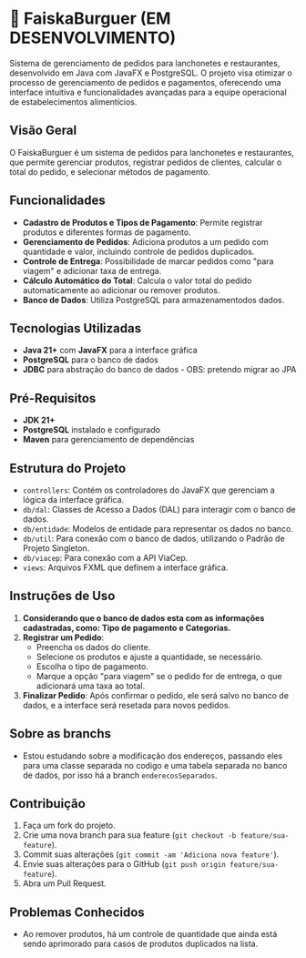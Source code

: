 # 🍔 FaiskaBurguer (EM DESENVOLVIMENTO)

Sistema de gerenciamento de pedidos para lanchonetes e restaurantes, desenvolvido em Java com JavaFX e PostgreSQL. O projeto visa otimizar o processo de gerenciamento de pedidos e pagamentos, oferecendo uma interface intuitiva e funcionalidades avançadas para a equipe operacional de estabelecimentos alimentícios.

## Visão Geral

O FaiskaBurguer é um sistema de pedidos para lanchonetes e restaurantes, que permite gerenciar produtos, registrar pedidos de clientes, calcular o total do pedido, e selecionar métodos de pagamento.

## Funcionalidades

- **Cadastro de Produtos e Tipos de Pagamento**: Permite registrar produtos e diferentes formas de pagamento.
- **Gerenciamento de Pedidos**: Adiciona produtos a um pedido com quantidade e valor, incluindo controle de pedidos duplicados.
- **Controle de Entrega**: Possibilidade de marcar pedidos como "para viagem" e adicionar taxa de entrega.
- **Cálculo Automático do Total**: Calcula o valor total do pedido automaticamente ao adicionar ou remover produtos.
- **Banco de Dados**: Utiliza PostgreSQL para armazenamentodos dados.
  
## Tecnologias Utilizadas

- **Java 21+** com **JavaFX** para a interface gráfica
- **PostgreSQL** para o banco de dados
- **JDBC** para abstração do banco de dados - OBS: pretendo migrar ao JPA

## Pré-Requisitos

- **JDK 21+**
- **PostgreSQL** instalado e configurado
- **Maven** para gerenciamento de dependências

## Estrutura do Projeto

- `controllers`: Contém os controladores do JavaFX que gerenciam a lógica da interface gráfica.
- `db/dal`: Classes de Acesso a Dados (DAL) para interagir com o banco de dados.
- `db/entidade`: Modelos de entidade para representar os dados no banco.
- `db/util`: Para conexão com o banco de dados, utilizando o Padrão de Projeto Singleton.
- `db/viacep`: Para conexão com a API ViaCep.
- `views`: Arquivos FXML que definem a interface gráfica.

## Instruções de Uso

1. **Considerando que o banco de dados esta com as informações cadastradas, como: Tipo de pagamento e Categorias.**
2. **Registrar um Pedido**:
   - Preencha os dados do cliente.
   - Selecione os produtos e ajuste a quantidade, se necessário.
   - Escolha o tipo de pagamento.
   - Marque a opção "para viagem" se o pedido for de entrega, o que adicionará uma taxa ao total.
3. **Finalizar Pedido**: Após confirmar o pedido, ele será salvo no banco de dados, e a interface será resetada para novos pedidos.

## Sobre as branchs

  - Estou estudando sobre a modificação dos endereços, passando eles para uma classe separada no codigo e uma tabela separada no banco de dados, por isso há a branch `enderecosSeparados`.

## Contribuição

1. Faça um fork do projeto.
2. Crie uma nova branch para sua feature (`git checkout -b feature/sua-feature`).
3. Commit suas alterações (`git commit -am 'Adiciona nova feature'`).
4. Envie suas alterações para o GitHub (`git push origin feature/sua-feature`).
5. Abra um Pull Request.

## Problemas Conhecidos

- Ao remover produtos, há um controle de quantidade que ainda está sendo aprimorado para casos de produtos duplicados na lista.
